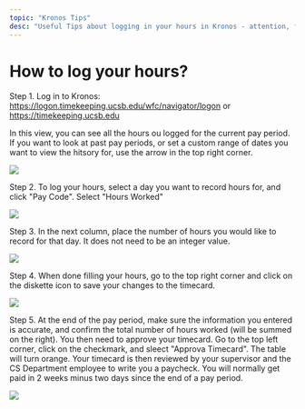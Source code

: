 ```yaml
---
topic: "Kronos Tips"
desc: "Useful Tips about logging in your hours in Kronos - attention, first time paid tutors!"
---
```


# How to log your hours?

Step 1. Log in to Kronos: https://logon.timekeeping.ucsb.edu/wfc/navigator/logon or https://timekeeping.ucsb.edu

In this view, you can see all the hours ou logged for the current pay period. If you want to look at past pay periods, or set a custom range of dates you want to view the hitsory for, use the arrow in the top right corner.

<img src="https://docs.google.com/drawings/d/e/2PACX-1vSGRnJbhqLbBvWGS2MhXXSNpCsIOPIgNa1cqmdcmcGwuhJPwBymAnHaedh-C4Ju9jV3ZEcxsXgZ4b4B/pub?w=1440&amp;h=1080">

Step 2. To log your hours, select a day you want to record hours for, and click "Pay Code". Select "Hours Worked"

<img src="https://docs.google.com/drawings/d/e/2PACX-1vQ8YcTl2R0B-aQ1EklU7nYpZHGQCAWkTKw1_eLlSZyeZNL5kfuwF_C7mizKZ6ltIqnWywXg_lPGaEHU/pub?w=1440&amp;h=1080">

Step 3. In the next column, place the number of hours you would like to record for that day. It does not need to be an integer value.

<img src="https://docs.google.com/drawings/d/e/2PACX-1vQ0xH2gGKfym6VPJfIm-qUlDUlM49Upo5t0uag_wFCqSeDHNscXdgOarAocQ6PI-j2HxNh2TOVcfTHF/pub?w=1440&amp;h=1080">

Step 4. When done filling your hours, go to the top right corner and click on the diskette icon to save your changes to the timecard.

<img src="https://docs.google.com/drawings/d/e/2PACX-1vT8M4tkgub0WkJEPps4rfav3aNvOvwIgrvO7QGlb6daVhyAQbDrIC6X_SjV5RcDdRIZ7vZ9hPJPOzqo/pub?w=1440&amp;h=1080">

Step 5. At the end of the pay period, make sure the information you entered is accurate, and confirm the total number of hours worked (will be summed on the right). You then need to approve your timecard. Go to the top left corner, click on the checkmark, and sleect "Approva Timecard". The table will turn orange. Your timecard is then reviewed by your supervisor and the CS Department employee to write you a paycheck. You will normally get paid in 2 weeks minus two days since the end of a pay period.

<img src="https://docs.google.com/drawings/d/e/2PACX-1vR8BnsNkYadcCbUyxOtJvmrNLmBGUyiSpkHOzvGFMlUyKYvZICmZwVjlWaPn_J2ezgP7G-b7_Kizz1y/pub?w=1440&amp;h=1080">